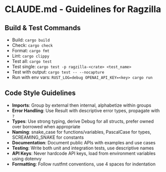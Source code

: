 # CLAUDE.md - Guidelines for Ragzilla

## Build & Test Commands
- Build: `cargo build`
- Check: `cargo check`
- Format: `cargo fmt`
- Lint: `cargo clippy`
- Test all: `cargo test`
- Test single: `cargo test -p ragzilla-<crate> <test_name>`
- Test with output: `cargo test -- --nocapture`
- Run with env vars: `RUST_LOG=debug OPENAI_API_KEY=<key> cargo run`

## Code Style Guidelines
- **Imports**: Group by external then internal, alphabetize within groups
- **Error Handling**: Use Result with descriptive error types, propagate with `?`
- **Types**: Use strong typing, derive Debug for all structs, prefer owned over borrowed when appropriate
- **Naming**: snake_case for functions/variables, PascalCase for types, SCREAMING_SNAKE for constants
- **Documentation**: Document public APIs with examples and use cases
- **Testing**: Write both unit and integration tests, use descriptive names
- **API Keys**: Never hardcode API keys, load from environment variables using dotenvy
- **Formatting**: Follow rustfmt conventions, use 4 spaces for indentation